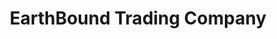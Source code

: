 ---
title: "EarthBound Trading Company"
url: /saint-peters/earthbound-trading-company/
shop: variety store
---